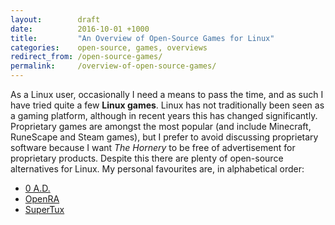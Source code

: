 ```yaml
---
layout:        draft
date:          2016-10-01 +1000
title:         "An Overview of Open-Source Games for Linux"
categories:    open-source, games, overviews
redirect_from: /open-source-games/
permalink:     /overview-of-open-source-games/
---
```


As a Linux user, occasionally I need a means to pass the time, and as such I have tried quite a few **Linux games**. Linux has not traditionally been seen as a gaming platform, although in recent years this has changed significantly. Proprietary games are amongst the most popular (and include Minecraft, RuneScape and Steam games), but I prefer to avoid discussing proprietary software because I want *The Hornery* to be free of advertisement for proprietary products. Despite this there are plenty of open-source alternatives for Linux. My personal favourites are, in alphabetical order:

* [0 A.D.](https://play0ad.com)
* [OpenRA](http://www.openra.net/)
* [SuperTux](http://supertux.github.io/)
